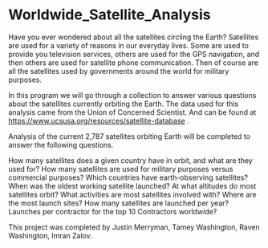 # Worldwide_Satellite_Analysis

Have you ever wondered about all the satellites circling the Earth? Satellites are used for a variety of reasons in our everyday lives. Some are used to provide you television services, others are used for the GPS navigation, and then others are used for satellite phone communication. Then of course are all the satellites used by governments around the world for military purposes. 

In this program we will go through a collection to answer various questions about the satellites currently orbiting the Earth. The data used for this analysis came from the Union of Concerned Scientist. And can be found at https://www.ucsusa.org/resources/satellite-database . 

Analysis of the current 2,787 satellites orbiting Earth will be completed to answer the following questions. 

How many satellites does a given country have in orbit, and what are they used for?
How many satellites are used for military purposes versus commercial purposes?
Which countries have earth-observing satellites?
When was the oldest working satellite launched?
At what altitudes do most satellites orbit?
What activities are most satellites involved with?
Where are the most launch sites?
How many satellites are launched per year?
Launches per contractor for the top 10 Contractors worldwide?

This project was completed by Justin Merryman, Tamey Washington, Raven Washington, Imran Zalov.

